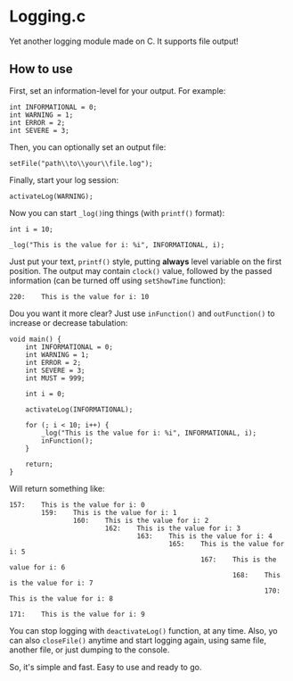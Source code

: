 # Logging.c
Yet another logging module made on C. It supports file output!

## How to use
First, set an information-level for your output. For example:

    int INFORMATIONAL = 0;
    int WARNING = 1;
    int ERROR = 2;
    int SEVERE = 3;
    
Then, you can optionally set an output file:

    setFile("path\\to\\your\\file.log");
    
Finally, start your log session:

    activateLog(WARNING);
    
Now you can start ```_log()```ing things (with ```printf()``` format):

    int i = 10;
    
    _log("This is the value for i: %i", INFORMATIONAL, i);
    
Just put your text, ```printf()``` style, putting **always** level variable on the first position.
The output may contain ```clock()``` value, followed by the passed information (can be turned off using ```setShowTime``` function):

    220:    This is the value for i: 10
    
Dou you want it more clear? Just use ```inFunction()``` and ```outFunction()``` to increase or decrease tabulation:

    void main() {
        int INFORMATIONAL = 0;
        int WARNING = 1;
        int ERROR = 2;
        int SEVERE = 3;
        int MUST = 999;
    
        int i = 0;
    
        activateLog(INFORMATIONAL);
    
        for (; i < 10; i++) {
            _log("This is the value for i: %i", INFORMATIONAL, i);
            inFunction();
        }
    
        return;
    }
    
Will return something like:

    157:    This is the value for i: 0
            159:    This is the value for i: 1
                    160:    This is the value for i: 2
                            162:    This is the value for i: 3
                                    163:    This is the value for i: 4
                                            165:    This is the value for i: 5
                                                    167:    This is the value for i: 6
                                                            168:    This is the value for i: 7
                                                                    170:    This is the value for i: 8
                                                                            171:    This is the value for i: 9
                                                                            
You can stop logging with ```deactivateLog()``` function, at any time.
Also, yo can also ```closeFile()``` anytime and start logging again, using same file, another file, or just dumping to the console.

So, it's simple and fast. Easy to use and ready to go.


